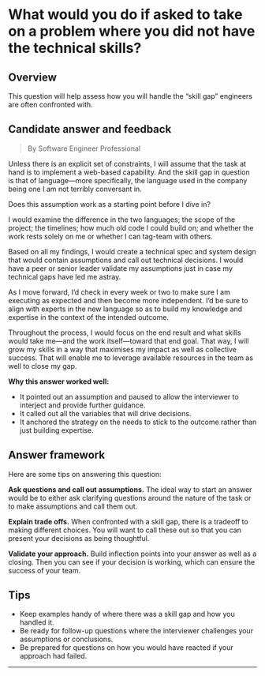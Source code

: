 # What would you do if asked to take on a problem where you did not have the technical skills?

## Overview
This question will help assess how you will handle the “skill gap” engineers are often confronted with.

## Candidate answer and feedback
> By Software Engineer Professional

Unless there is an explicit set of constraints, I will assume that the task at hand is to implement a web-based capability. And the skill gap in question is that of language—more specifically, the language used in the company being one I am not terribly conversant in.

Does this assumption work as a starting point before I dive in?

I would examine the difference in the two languages; the scope of the project; the timelines; how much old code I could build on; and whether the work rests solely on me or whether I can tag-team with others.

Based on all my findings, I would create a technical spec and system design that would contain assumptions and call out technical decisions. I would have a peer or senior leader validate my assumptions just in case my technical gaps have led me astray.

As I move forward, I’d check in every week or two to make sure I am executing as expected and then become more independent. I’d be sure to align with experts in the new language so as to build my knowledge and expertise in the context of the intended outcome.

Throughout the process, I would focus on the end result and what skills would take me—and the work itself—toward that end goal. That way, I will grow my skills in a way that maximises my impact as well as collective success. That will enable me to leverage available resources in the team as well to close my gap.

**Why this answer worked well:**

* It pointed out an assumption and paused to allow the interviewer to interject and provide further guidance.
* It called out all the variables that will drive decisions.
* It anchored the strategy on the needs to stick to the outcome rather than just building expertise.

## Answer framework
Here are some tips on answering this question:

**Ask questions and call out assumptions.** The ideal way to start an answer would be to either ask clarifying questions around the nature of the task or to make assumptions and call them out.

**Explain trade offs.** When confronted with a skill gap, there is a tradeoff to making different choices. You will want to call these out so that you can present your decisions as being thoughtful.

**Validate your approach.** Build inflection points into your answer as well as a closing. Then you can see if your decision is working, which can ensure the success of your team.

## Tips

* Keep examples handy of where there was a skill gap and how you handled it.
* Be ready for follow-up questions where the interviewer challenges your assumptions or conclusions.
* Be prepared for questions on how you would have reacted if your approach had failed.

---
